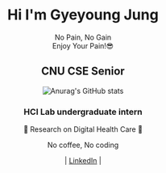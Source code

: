 <div align='center'>


# **Hi I'm Gyeyoung Jung** 
No Pain, No Gain <br> 
Enjoy Your Pain!😎 

## CNU CSE Senior  


![Anurag's GitHub stats](https://github-readme-stats.vercel.app/api?username=hotmoist&&show_icons=true&theme=dark)   
  ### __HCI Lab undergraduate intern__
  🎇 Research on Digital Health Care 🎇
 
  No coffee, No coding
 
| [LinkedIn](https://www.linkedin.com/in/gyeyoung-jung-a911b8220/?locale=en_US) |

</div>
